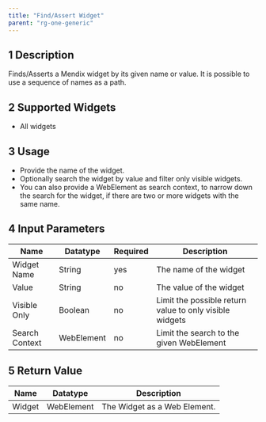 ```yaml
---
title: "Find/Assert Widget"
parent: "rg-one-generic"
---
```


## 1 Description

Finds/Asserts a Mendix widget by its given name or value.
It is possible to use a sequence of names as a path.

## 2 Supported Widgets

 + All widgets

## 3 Usage

* Provide the name of the widget.
* Optionally search the widget by value and filter only visible widgets.
* You can also provide a WebElement as search context, to narrow down the search for the widget, if there are two or more widgets with the same name.

## 4 Input Parameters

Name | Datatype | Required | Description
--- | --- | --- | ---
Widget Name | String | yes | The name of the widget
Value | String |no | The value of the widget
Visible Only | Boolean | no | Limit the possible return value to only visible widgets
Search Context | WebElement | no | Limit the search to the given WebElement

## 5 Return Value

Name | Datatype | Description
--- | --- | ---
Widget | WebElement | The Widget as a Web Element.
